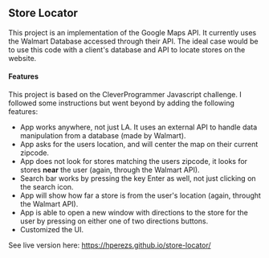 ## Store Locator

This project is an implementation of the Google Maps API. It currently uses the Walmart Database accessed through their API. The ideal case would be to use this code with a client's database and API to locate stores on the website.

#### Features
This project is based on the CleverProgrammer Javascript challenge. I followed some instructions but went beyond by adding the following features:
- App works anywhere, not just LA. It uses an external API to handle data manipulation from a database (made by Walmart).
- App asks for the users location, and will center the map on their current zipcode.
- App does not look for stores matching the users zipcode, it looks for stores **near** the user (again, through the Walmart API).
- Search bar works by pressing the key Enter as well, not just clicking on the search icon.
- App will show how far a store is from the user's location (again, throught the Walmart API).
- App is able to open a new window with directions to the store for the user by pressing on either one of two directions buttons.
- Customized the UI.

See live version here: https://hperezs.github.io/store-locator/